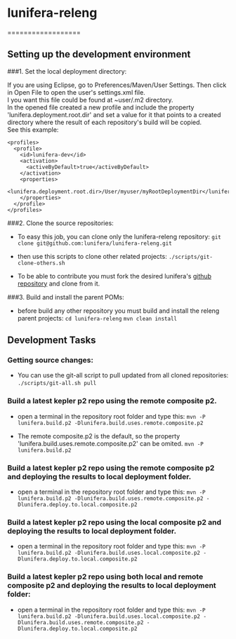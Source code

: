 # lunifera-releng
==================

## Setting up the development environment

###1. Set the local deployment directory:

If you are using Eclipse, go to Preferences/Maven/User Settings. Then click in Open File to open the user's settings.xml file.    
I you want this file could be found at ~user/.m2 directory.    
In the opened file created a new profile and include the property 'lunifera.deployment.root.dir' and set a value for it that points to a created directory where the result of each repository's build will be copied.     
See this example:

    <profiles>
      <profile>
        <id>lunifera-dev</id>
        <activation>
          <activeByDefault>true</activeByDefault>
        </activation>
        <properties>
          <lunifera.deployment.root.dir>/User/myuser/myRootDeploymentDir</lunifera.deployment.root.dir>
        </properties>
      </profile>
    </profiles>

###2. Clone the source repositories:
- To easy this job, you can clone only the lunifera-releng repository:
```git clone git@github.com:lunifera/lunifera-releng.git```

- then use this scripts to clone other related projects:
```./scripts/git-clone-others.sh```

- To be able to contribute you must fork the desired lunifera's [github repository](https://github.com/lunifera?tab=repositories) and clone from it.


###3. Build and install the parent POMs:
* before build any other repository you must build and install the releng parent projects:
```cd lunifera-releng```
```mvn clean install```


## Development Tasks

### Getting source changes:
* You can use the git-all script to pull updated from all cloned repositories:    
```./scripts/git-all.sh pull```


### Build a latest kepler p2 repo using the remote composite p2. 
* open a terminal in the repository root folder and type this:
```mvn -P lunifera.build.p2 -Dlunifera.build.uses.remote.composite.p2```

* The remote composite.p2 is the default, so the property 'lunifera.build.uses.remote.composite.p2' can be omited.
```mvn -P lunifera.build.p2```


### Build a latest kepler p2 repo using the remote composite p2 and deploying the results to local deployment folder. 
* open a terminal in the repository root folder and type this:
```mvn -P lunifera.build.p2 -Dlunifera.build.uses.remote.composite.p2 -Dlunifera.deploy.to.local.composite.p2```


### Build a latest kepler p2 repo using the local composite p2 and deploying the results to local deployment folder. 
* open a terminal in the repository root folder and type this:
```mvn -P lunifera.build.p2 -Dlunifera.build.uses.local.composite.p2 -Dlunifera.deploy.to.local.composite.p2```


### Build a latest kepler p2 repo using both local and remote composite p2 and deploying the results to local deployment folder: 
* open a terminal in the repository root folder and type this:
```mvn -P lunifera.build.p2 -Dlunifera.build.uses.local.composite.p2 -Dlunifera.build.uses.remote.composite.p2 -Dlunifera.deploy.to.local.composite.p2```


